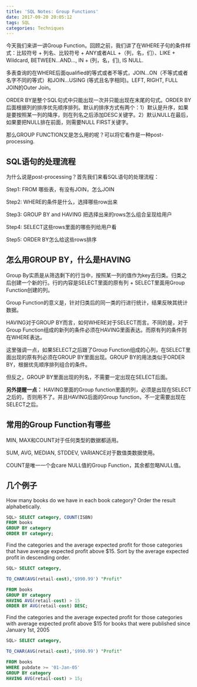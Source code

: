 ```yaml
---
title: 'SQL Notes: Group Functions'
date: 2017-09-20 20:05:12
tags: SQL
categories: Techniques
---
```


今天我们来讲一讲Group Function。回顾之前，我们讲了在WHERE子句的条件样式：比较符号 + 列名、比较符号 + ANY或者ALL +（列，名，们）、LIKE + Wildcard, BETWEEN...AND..., IN + (列，名，们), IS NULL. 

多表查询的在WHERE后面qualified的等式或者不等式，JOIN...ON（不等式或者名字不同的等式）和JOIN...USING (等式且名字相同)。LEFT, RIGHT, FULL JOIN的Outer Join。

ORDER BY是整个SQL句式中只能出现一次并只能出现在末尾的句式。ORDER BY后面根据列的排序优先顺序排列。默认的排序方式有两个：1）默认是升序，如果是要按照某一列的降序，则在列名之后添加DESC关键字。2）默认NULL在最后，如果要把NULL排在前面，则需要NULL FIRST关键字。

那么GROUP FUNCTION又是怎么用的呢？可以将它看作是一种post-processing. 

## SQL语句的处理流程

为什么说是post-processing？首先我们来看SQL语句的处理流程：

Step1: FROM 哪些表，有没有JOIN，怎么JOIN

Step2: WHERE的条件是什么，选择哪些row出来

Step3: GROUP BY and
 HAVING 把选择出来的rows怎么组合呈现给用户
 
Step4: SELECT这些rows里面的哪些列给用户看

Step5: ORDER BY怎么给这些rows排序

## 怎么用GROUP BY，什么是HAVING

Group By实质是从筛选剩下的行当中，按照某一列的值作为key去归类。归类之后创建一个新的行。行的内容是SELECT里面的原有列 + SELECT里面用Group Function创建的列。

Group Function的意义是，针对归类后的同一类的行进行统计，结果反映其统计数据。

HAVING对于GROUP BY而言，如何WHERE对于SELECT而言。不同的是，对于Group Function组成的新列的条件必须在HAVING里面表达。而原有列的条件则在WHERE表达。

这里强调一点，如果SELECT之后跟了Group Function组成的心列，在SELECT里面出现的原有列必须在GROUP BY里面出现。GROUP BY的用法类似于ORDER BY，根据优先顺序排列组合的条件。

但反之，GROUP BY里面出现的列名，不需要一定出现在SELECT后面。

**另外提醒一点：** HAVING里面的Group function里面的列，必须是出现在SELECT之后的，否则用不了。并且HAVING后面的Group function，不一定需要出现在SELECT之后。

## 常用的Group Function有哪些

MIN, MAX和COUNT对于任何类型的数据都适用。

SUM, AVG, MEDIAN, STDDEV, VARIANCE对于数值类数据使用。

COUNT是唯一一个会care NULL值的Group Function，其余都忽略NULL值。

## 几个例子

How many books do we have in each book category? Order the result alphabetically.

```SQL
SQL> SELECT category, COUNT(ISBN) 
FROM books
GROUP BY categoryORDER BY category;
```

Find the categories and the average expected profit for those categories that have average expected profit above $15. Sort by the average expected profit in descending order.

```SQL
SQL> SELECT category,
TO_CHAR(AVG(retail-cost),'$990.99') "Profit" 

FROM books
GROUP BY category
HAVING AVG(retail-cost) > 15ORDER BY AVG(retail-cost) DESC;
```
Find the categories and the average expected profit for those categories with average expected profit above $15 for books that were published since January 1st, 2005

```SQL
SQL> SELECT category,
TO_CHAR(AVG(retail-cost),'$990.99') "Profit"

FROM books
WHERE pubdate >= '01-Jan-05'
GROUP BY category
HAVING AVG(retail-cost) > 15;
```

